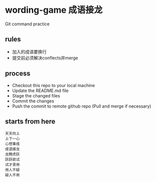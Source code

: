 # wording-game 成语接龙
Git command practice

## rules
* 加入的成语要换行
* 提交前必须解决conflects并merge

## process
* Checkout this repo to your local machine
* Update the README.md file
* Stage the changed files
* Commit the changes
* Push the commit to remote github repo (Pull and merge if necessary)

## starts from here
```
天天向上
上下一心
心想事成
成语接龙
龙腾虎跃
跃跃欲试
试才录用
用人不疑
疑人不用
```
